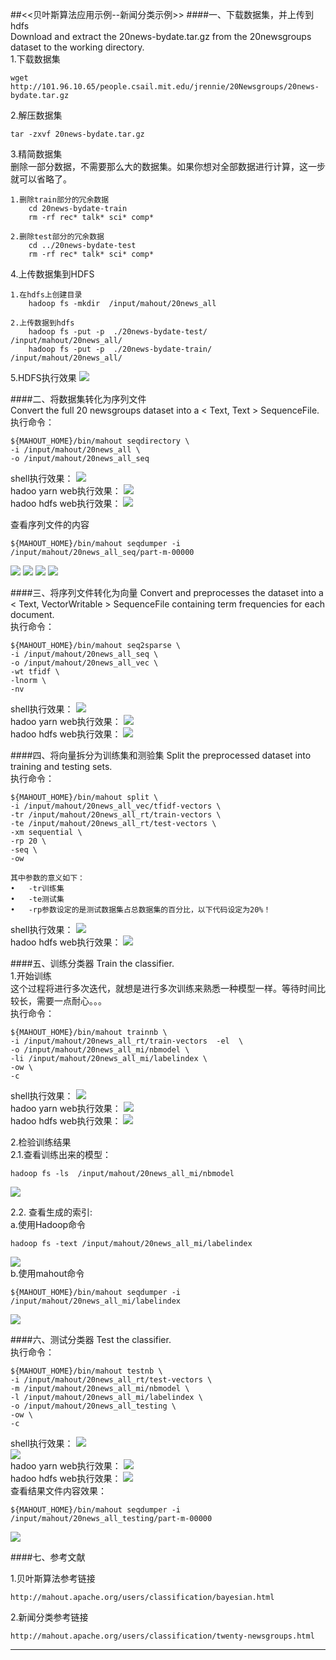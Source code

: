 ##<<贝叶斯算法应用示例--新闻分类示例>>
####一、下载数据集，并上传到hdfs  
Download and extract the 20news-bydate.tar.gz from the 20newsgroups dataset to the working directory.   
1.下载数据集
```
wget http://101.96.10.65/people.csail.mit.edu/jrennie/20Newsgroups/20news-bydate.tar.gz
```
2.解压数据集
```
tar -zxvf 20news-bydate.tar.gz
```

3.精简数据集  
删除一部分数据，不需要那么大的数据集。如果你想对全部数据进行计算，这一步就可以省略了。
```   
1.删除train部分的冗余数据
    cd 20news-bydate-train
    rm -rf rec* talk* sci* comp*
    
2.删除test部分的冗余数据
    cd ../20news-bydate-test
    rm -rf rec* talk* sci* comp*
```

4.上传数据集到HDFS
```    
1.在hdfs上创建目录
    hadoop fs -mkdir  /input/mahout/20news_all
    
2.上传数据到hdfs
    hadoop fs -put -p  ./20news-bydate-test/  /input/mahout/20news_all/
    hadoop fs -put -p  ./20news-bydate-train/  /input/mahout/20news_all/
```

5.HDFS执行效果
![](images/Snip20161114_100.png)      

####二、将数据集转化为序列文件       
Convert the full 20 newsgroups dataset into a < Text, Text > SequenceFile.   
执行命令：
```
${MAHOUT_HOME}/bin/mahout seqdirectory \
-i /input/mahout/20news_all \
-o /input/mahout/20news_all_seq
```

shell执行效果：
![](images/Snip20161114_103.png)    
hadoo yarn web执行效果：
![](images/Snip20161114_101.png)    
hadoo hdfs web执行效果：
![](images/Snip20161114_104.png)   

查看序列文件的内容  
```
${MAHOUT_HOME}/bin/mahout seqdumper -i /input/mahout/20news_all_seq/part-m-00000 
```
![](images/Snip20161114_124.png)
![](images/Snip20161114_125.png)
![](images/Snip20161114_126.png)
![](images/Snip20161114_127.png)   

####三、将序列文件转化为向量
Convert and preprocesses the dataset into a < Text, VectorWritable > SequenceFile containing term frequencies for each document.   
执行命令：
```
${MAHOUT_HOME}/bin/mahout seq2sparse \
-i /input/mahout/20news_all_seq \
-o /input/mahout/20news_all_vec \
-wt tfidf \
-lnorm \
-nv 
```

shell执行效果：
![](images/Snip20161114_105.png)    
hadoo yarn web执行效果：
![](images/Snip20161114_106.png)    
hadoo hdfs web执行效果：
![](images/Snip20161114_108.png)    

####四、将向量拆分为训练集和测验集
Split the preprocessed dataset into training and testing sets.  
执行命令：
```
${MAHOUT_HOME}/bin/mahout split \
-i /input/mahout/20news_all_vec/tfidf-vectors \
-tr /input/mahout/20news_all_rt/train-vectors \
-te /input/mahout/20news_all_rt/test-vectors \
-xm sequential \
-rp 20 \
-seq \
-ow 

其中参数的意义如下：
•	-tr训练集     
•	-te测试集
•	-rp参数设定的是测试数据集占总数据集的百分比，以下代码设定为20%！   
```

shell执行效果：
![](images/Snip20161114_109.png)    
hadoo hdfs web执行效果：
![](images/Snip20161114_110.png)    


####五、训练分类器
Train the classifier.  
1.开始训练  
这个过程将进行多次迭代，就想是进行多次训练来熟悉一种模型一样。等待时间比较长，需要一点耐心。。。  
执行命令：
```
${MAHOUT_HOME}/bin/mahout trainnb \
-i /input/mahout/20news_all_rt/train-vectors  -el  \
-o /input/mahout/20news_all_mi/nbmodel \
-li /input/mahout/20news_all_mi/labelindex \
-ow \
-c
```

shell执行效果：
![](images/Snip20161114_113.png)    
hadoo yarn web执行效果：
![](images/Snip20161114_114.png)    
hadoo hdfs web执行效果：
![](images/Snip20161114_115.png)    

2.检验训练结果  
2.1.查看训练出来的模型：
```
hadoop fs -ls  /input/mahout/20news_all_mi/nbmodel 
```
![](images/Snip20161114_120.png)   

2.2. 查看生成的索引:   
a.使用Hadoop命令
```
hadoop fs -text /input/mahout/20news_all_mi/labelindex
```
![](images/Snip20161114_121.png)   
b.使用mahout命令
```
${MAHOUT_HOME}/bin/mahout seqdumper -i  /input/mahout/20news_all_mi/labelindex
```
![](images/Snip20161114_122.png)         


####六、测试分类器
Test the classifier.   
执行命令：
```
${MAHOUT_HOME}/bin/mahout testnb \
-i /input/mahout/20news_all_rt/test-vectors \
-m /input/mahout/20news_all_mi/nbmodel \
-l /input/mahout/20news_all_mi/labelindex \
-o /input/mahout/20news_all_testing \
-ow \
-c
```
shell执行效果：
![](images/Snip20161114_116.png)    
![](images/Snip20161114_119.png)    
hadoo yarn web执行效果：
![](images/Snip20161114_117.png)    
hadoo hdfs web执行效果：
![](images/Snip20161114_118.png)    
查看结果文件内容效果：
```
${MAHOUT_HOME}/bin/mahout seqdumper -i /input/mahout/20news_all_testing/part-m-00000
```
![](images/Snip20161114_123.png)  

####七、参考文献          
  
1.贝叶斯算法参考链接
```
http://mahout.apache.org/users/classification/bayesian.html
```

2.新闻分类参考链接
```
http://mahout.apache.org/users/classification/twenty-newsgroups.html
```

--------


